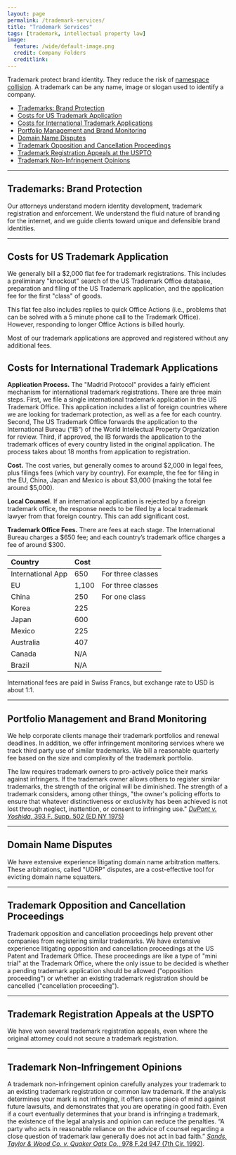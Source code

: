 ```yaml
---
layout: page
permalink: /trademark-services/
title: "Trademark Services"
tags: [trademark, intellectual property law]
image:
  feature: /wide/default-image.png
  credit: Company Folders
  creditlink:  
---
```




Trademark protect brand identity. They reduce the risk of [namespace collision](http://en.wikipedia.org/wiki/Naming_collision). A trademark can be any name, image or slogan used to identify a company. 

<div class="toc">
<ul>
<li><a href="#trademarks-brand-protection">Trademarks: Brand Protection</a></li>
<li><a href="#costs-for-us-trademark-application">Costs for US Trademark Application</a></li>
<li><a href="#costs-for-international-trademark-applications">Costs for International Trademark Applications</a></li>
<li><a href="#portfolio-management-and-brand-monitoring">Portfolio Management and Brand Monitoring</a></li>
<li><a href="#domain-name-disputes">Domain Name Disputes</a></li>
<li><a href="#trademark-opposition-and-cancellation-proceedings">Trademark Opposition and Cancellation Proceedings</a></li>
<li><a href="#trademark-registration-appeals-at-the-uspto">Trademark Registration Appeals at the USPTO</a></li>
<li><a href="#trademark-non-infringement-opinions">Trademark Non-Infringement Opinions</a></li>
</ul>
</div>

- - - 

## Trademarks: Brand Protection

Our attorneys understand modern identity development, trademark registration and enforcement. We understand the fluid nature of branding for the internet, and we guide clients toward unique and defensible brand identities.


- - - 

## Costs for US Trademark Application

We generally bill a $2,000 flat fee for trademark registrations. This includes a preliminary "knockout" search of the US Trademark Office database, preparation and filing of the US Trademark application, and the application fee for the first "class" of goods. 

This flat fee also includes replies to quick Office Actions (i.e., problems that can be solved with a 5 minute phone call to the Trademark Office). However, responding to longer Office Actions is billed hourly. 

Most of our trademark applications are approved and registered without any additional fees. 

## Costs for International Trademark Applications

**Application Process.** The "Madrid Protocol" provides a fairly efficient mechanism for international trademark registrations. There are three main steps. First, we file a single international trademark application in the US Trademark Office. This application includes a list of foreign countries where we are looking for trademark protection, as well as a fee for each country. Second, The US Trademark Office forwards the application to the International Bureau (“IB”) of the World Intellectual Property Organization for review.  Third, if approved, the IB forwards the application to the trademark offices of every country listed in the original application. The process takes about 18 months from application to registration. 

**Cost.** The cost varies, but generally comes to around $2,000 in legal fees, plus filings fees (which vary by country). For example, the fee for filing in the EU, China, Japan and Mexico is about $3,000 (making the total fee around $5,000). 

**Local Counsel.** If an international application is rejected by a foreign trademark office, the response needs to be filed by a local trademark lawyer from that foreign country. This can add significant cost. 

**Trademark Office Fees.** There are fees at each stage. The International Bureau charges a $650 fee; and each country’s trademark office charges a fee of around $300. 


| Country | Cost |  |
|:--------|:-------|:--------|
| International App   | 650   | For three classes |
| EU   | 1,100   | For three classes |
| China | 250   | For one class|
| Korea | 225   |    |
| Japan | 600   |    |
| Mexico | 225   |    |
| Australia |  407  |    |
| Canada |  N/A  |    |
| Brazil |  N/A  |    |

International fees are paid in Swiss Francs, but exchange rate to USD is about 1:1. 


- - - 

## Portfolio Management and Brand Monitoring

We help corporate clients manage their trademark portfolios and renewal deadlines. In addition, we offer infringement monitoring services where we track third party use of similar trademarks. We bill a reasonable quarterly fee based on the size and complexity of the trademark portfolio. 

The law requires trademark owners to pro-actively police their marks against infringers. If the trademark owner allows others to register similar trademarks, the strength of the original will be diminished. The strength of a trademark considers, among other things, "the owner's policing efforts to ensure that whatever distinctiveness or exclusivity has been achieved is not lost through neglect, inattention, or consent to infringing use." [*DuPont v. Yoshida*, 393 F. Supp. 502 (ED NY 1975)](http://scholar.google.com/scholar_case?case=4138527615016776734)


- - - 

## Domain Name Disputes

We have extensive experience litigating domain name arbitration matters. These arbitrations, called "UDRP" disputes, are a cost-effective tool for evicting domain name squatters. 

- - - 


## Trademark Opposition and Cancellation Proceedings


Trademark opposition and cancellation proceedings help prevent other companies from registering similar trademarks. We have extensive experience litigating opposition and cancellation proceedings at the US Patent and Trademark Office. These proceedings are like a type of "mini trial" at the Trademark Office, where the only issue to be decided is whether a pending trademark application should be allowed ("opposition proceeding") or whether an existing trademark registration should be cancelled ("cancellation proceeding"). 

- - - 


## Trademark Registration Appeals at the USPTO

We have won several trademark registration appeals, even where the original attorney could not secure a trademark registration. 

- - - 


## Trademark Non-Infringement Opinions

A trademark non-infringement opinion carefully analyzes your trademark to an existing trademark registration or common law trademark. If the analysis determines your mark is not infringing, it offers some piece of mind against future lawsuits, and demonstrates that you are operating in good faith. Even if a court eventually determines that your brand is infringing a trademark, the existence of the legal analysis and opinion can reduce the penalties. “A party who acts in reasonable reliance on the advice of counsel regarding a close question of trademark law generally does not act in bad faith.” [*Sands, Taylor & Wood Co. v. Quaker Oats Co.*, 978 F.2d 947 (7th Cir. 1992)](http://scholar.google.com/scholar_case?case=15288369877381273970).

